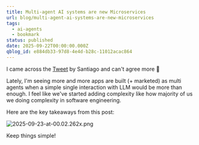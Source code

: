 ```yaml
---
title: Multi-agent AI systems are new Microservices
url: blog/multi-agent-ai-systems-are-new-microservices
tags:
  - ai-agents
  - bookmark
status: published
date: 2025-09-22T00:00:00.000Z
qblog_id: e884db33-97d8-4e4d-b28c-11012acac864
---
```


I came across the [Tweet](https://x.com/svpino/status/1970098258296156454) by Santiago and can't agree more 💯

Lately, I'm seeing more and more apps are built (+ marketed) as multi agents when a simple single interaction with LLM would be more than enough. I feel like we've started adding complexity like how majority of us we doing complexity in software engineering.

Here are the key takeaways from this post:

![2025-09-23-at-00.02.262x.png](https://images.nesin.io/f_auto,q_auto/qblog/AIEngineerGuide/2025-09/etqxfoaftwabtskt3dul)

Keep things simple!